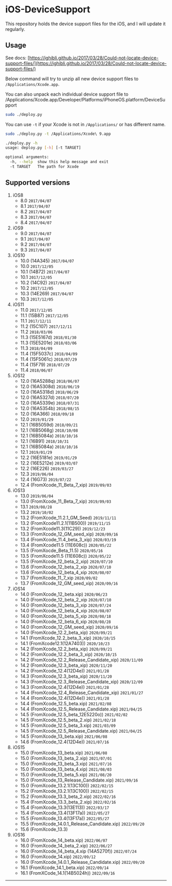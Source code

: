 # iOS-DeviceSupport

This repository holds the device support files for the iOS, and I will update it regularly.

## Usage

See docs: [https://ighibli.github.io/2017/03/28/Could-not-locate-device-support-files/](https://ighibli.github.io/2017/03/28/Could-not-locate-device-support-files/)

Below command will try to unzip all new device support files to `/Applications/Xcode.app`.

You can also unpack each individual device support file to /Applications/Xcode.app/Developer/Platforms/iPhoneOS.platform/DeviceSupport

```sh
sudo ./deploy.py
```

You can use `-t` if your Xcode is not in `/Applications/` or has different name.

```sh
sudo ./deploy.py -t /Applications/Xcode\ 9.app
```

```sh
./deploy.py -h
usage: deploy.py [-h] [-t TARGET]

optional arguments:
  -h, --help  show this help message and exit
  -t TARGET   The path for Xcode
```

## Supported versions

1. iOS8
   * 8.0 `2017/04/07`
   * 8.1 `2017/04/07`
   * 8.2 `2017/04/07`
   * 8.3 `2017/04/07`
   * 8.4 `2017/04/07`
2. iOS9
   * 9.0 `2017/04/07`
   * 9.1 `2017/04/07`
   * 9.2 `2017/04/07`
   * 9.3 `2017/04/07`
3. iOS10
   * 10.0 (14A345) `2017/04/07`
   * 10.0 `2017/12/05`
   * 10.1 (14B72) `2017/04/07`
   * 10.1 `2017/12/05`
   * 10.2 (14C92) `2017/04/07`
   * 10.2 `2017/12/05`
   * 10.3 (14E269) `2017/04/07`
   * 10.3 `2017/12/05`
4. iOS11
   * 11.0 `2017/12/05`
   * 11.1 (15B87) `2017/12/05`
   * 11.1 `2017/12/11`
   * 11.2 (15C107) `2017/12/11`
   * 11.2 `2018/03/06`
   * 11.3 (15E5167d) `2018/01/30`
   * 11.3 (15E5201e) `2018/03/06`
   * 11.3 `2018/04/09`
   * 11.4 (15F5037c) `2018/04/09`
   * 11.4 (15F5061c) `2018/07/29`
   * 11.4 (15F79) `2018/07/29`
   * 11.4 `2018/06/07`
5. iOS12
   * 12.0 (16A5288q) `2018/06/07`
   * 12.0 (16A5308d) `2018/06/19`
   * 12.0 (16A5318d) `2018/06/29`
   * 12.0 (16A5327d) `2018/07/20`
   * 12.0 (16A5339e) `2018/07/31`
   * 12.0 (16A5354b) `2018/08/15`
   * 12.0 (16A366) `2018/09/18`
   * 12.0 `2019/01/29`
   * 12.1 (16B5059d) `2018/09/21`
   * 12.1 (16B5068g) `2018/10/08`
   * 12.1 (16B5084a) `2018/10/16`
   * 12.1 (16B91) `2018/10/31`
   * 12.1 (16B5084a) `2018/10/16`
   * 12.1 `2019/01/29`
   * 12.2 (16E5181e) `2019/01/29`
   * 12.2 (16E5212e) `2019/03/07`
   * 12.2 (16E226) `2019/03/27`
   * 12.3 `2019/06/04`
   * 12.4 (16G73) `2019/07/22`
   * 12.4 (FromXcode_11_Beta_7_xip) `2019/09/03`
6. iOS13
   * 13.0 `2019/06/04`
   * 13.0 (FromXcode_11_Beta_7_xip) `2019/09/03`
   * 13.1 `2019/08/28`
   * 13.2 `2019/10/02`
   * 13.2 (FromXcode_11.2.1_GM_Seed) `2019/11/11`
   * 13.2 (FromXcode11.2.1(11B500)) `2019/11/15`
   * 13.2 (FromXcode11.3(11C29)) `2019/12/23`
   * 13.3 (FromXcode_12_GM_seed_xip) `2020/09/16`
   * 13.4 (FromXcode_11.4_beta_3_xip) `2020/03/19`
   * 13.4 (FromXcode11.5 (11E608c)) `2020/05/22`
   * 13.5 (FromXocde_Beta_11.5) `2020/05/16`
   * 13.5 (FromXcode11.5 (11E608c)) `2020/05/22`
   * 13.5 (FromXcode_12_beta_2_xip) `2020/07/10`
   * 13.6 (FromXcode_12_beta_2_xip `2020/07/10`
   * 13.6 (FromXcode_12_beta_4_xip `2020/08/07`
   * 13.7 (FromXcode_11_7_xip `2020/09/02`
   * 13.7 (FromXcode_12_GM_seed_xip) `2020/09/16`
7. iOS14
   * 14.0 (FromXcode_12_beta.xip) `2020/06/23`
   * 14.0 (FromXcode_12_beta_2_xip `2020/07/10`
   * 14.0 (FromXcode_12_beta_3_xip `2020/07/24`
   * 14.0 (FromXcode_12_beta_4_xip `2020/08/07`
   * 14.0 (FromXcode_12_beta_5_xip `2020/08/18`
   * 14.0 (FromXcode_12_beta_6_xip `2020/08/28`
   * 14.0 (FromXcode_12_GM_seed_xip) `2020/09/16`
   * 14.0 (FromXcode_12.2_beta_xip) `2020/09/21`
   * 14.1 (FromXcode_12.2_beta_3_xip) `2020/10/15`
   * 14.1 (FromXcode12.1(12A7403)) `2020/10/23`
   * 14.2 (FromXcode_12.2_beta_xip) `2020/09/21`
   * 14.2 (FromXcode_12.2_beta_3_xip) `2020/10/15`
   * 14.2 (FromXcode_12.2_Release_Candidate_xip) `2020/11/09`
   * 14.2 (FromXcode_12.3_beta_xip) `2020/11/20`
   * 14.2 (FromXcode_12.4(12D4e)) `2021/01/28`
   * 14.3 (FromXcode_12.3_beta_xip) `2020/11/20`
   * 14.3 (FromXcode_12.3_Release_Candidate_xip) `2020/12/09`
   * 14.3 (FromXcode_12.4(12D4e)) `2021/01/28`
   * 14.4 (FromXcode_12.4_Release_Candidate_xip) `2021/01/27`
   * 14.4 (FromXcode_12.4(12D4e)) `2021/01/28`
   * 14.4 (FromXcode_12.5_beta.xip) `2021/02/08`
   * 14.4 (FromXcode_12.5_Release_Candidate.xip) `2021/04/25`
   * 14.5 (FromXcode_12.5_beta_12E5220o)) `2021/02/02`
   * 14.5 (FromXcode_12.5_beta_2.xip) `2021/02/18`
   * 14.5 (FromXcode_12.5_beta_3.xip) `2021/03/09`
   * 14.5 (FromXcode_12.5_Release_Candidate.xip) `2021/04/25`
   * 14.5 (FromXcode_13_beta.xip) `2021/06/08`
   * 14.6 (FromXcode_12.4(12D4e)) `2021/07/16`
8. iOS15
   * 15.0 (FromXcode_13_beta.xip) `2021/06/08`
   * 15.0 (FromXcode_13_beta_2.xip) `2021/07/01`
   * 15.0 (FromXcode_13_beta_3.xip) `2021/07/16`
   * 15.0 (FromXcode_13_beta_4.xip) `2021/08/03`
   * 15.0 (FromXcode_13_beta_5.xip) `2021/08/20`
   * 15.0 (FromXcode_13_Release_Candidate.xip) `2021/09/16`
   * 15.0 (FromXcode_13.2.1(13C100)) `2022/02/15`
   * 15.2 (FromXcode_13.2.1(13C100)) `2022/02/15`
   * 15.2 (FromXcode_13.3_beta_2.xip) `2022/02/16`
   * 15.4 (FromXcode_13.3_beta_2.xip) `2022/02/16`
   * 15.4 (FromXcode_13.3(13E113)) `2022/03/17`
   * 15.4 (FromXcode_13.4(13F17a)) `2022/05/27`
   * 15.5 (FromXcode_13.4(13F17a)) `2022/05/27`
   * 15.5 (FromXcode_14.0.1_Release_Candidate.xip) `2022/09/20`
   * 15.6 (FromXcode_13.3)
9. iOS16
   * 16.0 (FromXcode_14_beta.xip) `2022/06/07`
   * 16.0 (FromXcode_14_beta_2.xip) `2022/06/27`
   * 16.0 (FromXcode_14_beta_4.xip (14A5270f)) `2022/07/24`
   * 16.0 (FromXcode_14.xip) `2022/09/12`
   * 16.0 (FromXcode_14.0.1_Release_Candidate.xip) `2022/09/20`
   * 16.1 (FromXcode_14.1_beta.xip) `2022/09/14`
   * 16.1 (FromXCode_14.1(14B5024h)) `2022/09/16`

---

